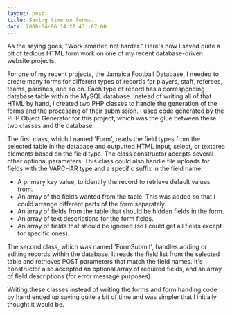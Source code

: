 ```yaml
---
layout: post
title: Saving time on forms.
date: 2008-04-06 14:22:43 -07:00
---
```


As the saying goes, "Work smarter, not harder." Here's how I saved quite a bit of tedious HTML form work on one of my recent database-driven website projects.<!--more-->

For one of my recent projects, the Jamaica Football Database, I needed to create many forms for different types of records for players, staff, referees, teams, parishes, and so on. Each type of record has a corresponding database table within the MySQL database. Instead of writing all of that HTML by hand, I created two PHP classes to handle the generation of the forms and the processing of their submission. I used code generated by the PHP Object Generator for this project, which was the glue between these two classes and the database.

The first class, which I named 'Form', reads the field types from the selected table in the database and outputted HTML input, select, or textarea elements based on the field type. The class constructor accepts several other optional parameters. This class could also handle file uploads for fields with the VARCHAR type and a specific suffix in the field name.

- A primary key value, to identify the record to retrieve default values from.
- An array of the fields wanted from the table. This was added so that I could arrange different parts of the form separately.
- An array of fields from the table that should be hidden fields in the form.
- An array of text descriptions for the form fields.
- An array of fields that should be ignored (so I could get all fields except for specific ones).

The second class, which was named 'FormSubmit', handles adding or editing records within the database. It reads the field list from the selected table and retrieves POST parameters that match the field names. It's constructor also accepted an optional array of required fields, and an array of field descriptions (for error message purposes).

Writing these classes instead of writing the forms and form handing code by hand ended up saving quite a bit of time and was simpler that I initially thought it would be.
